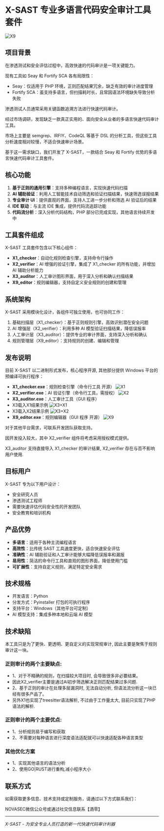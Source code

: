 # X-SAST 专业多语言代码安全审计工具套件
![X9](./doc/X-SAST.png)
## 项目背景

在渗透测试和安全评估过程中，高效快速的代码审计是一项关键能力。

现有工具如 Seay 和 Fortify SCA 各有局限性：

- Seay：仅适用于 PHP 环境，正则匹配结果冗余，缺乏有效的审计进度管理
- Fortify SCA：虽支持多语言，但扫描耗时长，且常因语法环境缺失导致分析失败

渗透测试人员通常采用关键函数追溯方法进行快速代码审计。

经过市场调研，发现缺乏一款真正实用的、面向安全从业者的多语言快速代码审计工具。

市场上主要是 semgrep、IRFIY、CodeQL 等基于 DSL 的分析工具，但这些工具分析速度相对较慢，不适合快速审计场景。

基于这一需求缺口，我们开发了 X-SAST，一款结合 Seay 和 Fortify 优势的多语言快速代码审计工具套件。

## 核心功能

1. **基于正则的通用引擎**：支持多种编程语言，实现快速代码扫描
2. **AI 辅助验证**：利用人工智能技术自动筛选和验证扫描结果，快速筛选误报结果
3. **专业审计 UI**：提供直观的界面，支持人工进一步分析和筛选 AI 验证后的结果
4. **IDE 联动**：与主流 IDE 集成，提供代码流追踪功能
5. **代码流分析**：深入分析代码结构，PHP 部分已完成实现，其他语言持续开发中

## 工具套件组成

X-SAST 工具套件包含以下核心组件：

- **X1_checker**：自动化规则检查引擎，支持命令行操作
- **X2_verifier**：AI 增强的验证引擎，集成了 X1_checker 的所有功能，并增加 AI 辅助分析能力
- **X3_auditor**：人工审计图形界面，用于深入分析和确认扫描结果
- **X9_editor**：规则编辑器，支持自定义安全规则的创建和管理

## 系统架构

X-SAST 采用模块化设计，各组件可独立使用，也可协同工作：

1. 基础扫描层（X1_checker）：基于正则规则引擎，高效识别潜在安全问题
2. AI 增强层（X2_verifier）：利用多种 AI 模型验证扫描结果，降低误报率
3. 人工审计层（X3_auditor）：提供专业的审计界面，支持深入分析和确认
4. 规则管理层（X9_editor）：支持规则的创建、编辑和管理

## 发布说明

目前 X-SAST 以二进制形式发布，核心程序开源, 其他部分提供 Windows 平台的预编译可执行程序：

- **X1_checker.exe**：规则检查引擎（命令行工具 开源）
![X1](./doc/X1.png)
- **X2_verifier.exe**：AI 验证引擎（命令行工具，需授权）
![X2](./doc/X2.png)
- **X3_auditor.exe**：人工审计工具（GUI 程序）
- X3载入X1结果示例 
![X3+X1](./doc/X3-X1.png)
- X3载入X2结果示例 
![X3+X2](./doc/X3-X2.png)
- **X9_editor.exe**：规则编辑器（GUI 程序 开源）
![X9](./doc/X9.png)

对于其他平台需求，可联系开发团队获取支持。

因开发投入较大，其中 X2_verifier 组件将考虑采用授权模式提供。

X3_auditor 支持直接导入 X1_checker 的审计结果, X2_verifier 存在与否不影响用户使用.


## 目标用户

X-SAST 专为以下用户设计：

- 安全研究人员
- 渗透测试工程师
- 需要快速评估代码安全性的开发团队
- 安全教育和培训机构

## 产品优势

- **多语言**：适用于各种主流编程语言
- **高效性**：比传统 SAST 工具速度更快，适合快速安全评估
- **准确性**：AI 辅助验证和人工审计能够大幅降低误报率和漏报
- **易用性**：简洁的命令行工具和直观的图形界面，降低使用门槛
- **可扩展性**：支持自定义规则，满足特定安全需求

## 技术规格

- 开发语言：Python
- 分发方式：Pyinstaller 打包的可执行程序
- 支持平台：Windows（其他平台可定制）
- AI 模型支持：集成多种本地和云端 AI 模型


## 技术缺陷
本工具只是为了更快、更透明、更自定义的实现常规审计, 因此主要是聚焦于规则审计这一块。

### 正则审计的两个主要缺点:
- 1、对于不精确的规则，在扫描较大项目时, 会导致很多非必要结果。
-  因此X2_verifier主要是通过AI初步筛选解决正则匹配结果过多问题.
- 2、基于正则的审计在处理多层漏洞时, 无法自动分析, 但语法流分析这一块已经有很多产品了。 
-   另外X1也实现了treesitter语法解析, 不过由于工作量太大, 目前只实现了PHP语法的解析.

### 正则审计的两个主要优点:
- 1、分析规则易于编写和获取
- 2、不需要对每种语言进行深度语法适配就可以快速适配各种语言类型


### 其他优化方案
- 1、实现其他语言的语法分析
- 2、使用GO|RUST进行重构,减小程序大小

## 联系方式

如需获取更多信息、技术支持或定制服务，请通过以下方式联系我们：

NOVASEC微信公众号或通过社交信息联系【酒零】

---

*X-SAST - 为安全专业人员打造的新一代快速代码审计利器*

